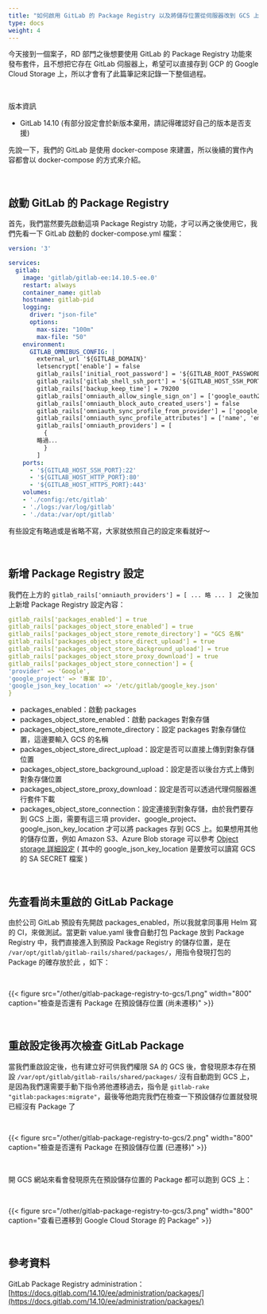 ```yaml
---
title: "如何啟用 GitLab 的 Package Registry 以及將儲存位置從伺服器改到 GCS 上"
type: docs
weight: 4
---
```


今天接到一個案子，RD 部門之後想要使用 GitLab 的 Package Registry 功能來發布套件，且不想把它存在 GitLab 伺服器上，希望可以直接存到 GCP 的 Google Cloud Storage 上，所以才會有了此篇筆記來記錄一下整個過程。

<br>

版本資訊

- GitLab 14.10 (有部分設定會於新版本棄用，請記得確認好自己的版本是否支援)

先說一下，我們的 GitLab 是使用 docker-compose 來建置，所以後續的實作內容都會以 docker-compose 的方式來介紹。

<br>

## 啟動 GitLab 的 Package Registry

首先，我們當然要先啟動這項 Package Registry 功能，才可以再之後使用它，我們先看一下 GitLab 啟動的 docker-compose.yml 檔案：

```yaml
version: '3'

services:
  gitlab:
    image: 'gitlab/gitlab-ee:14.10.5-ee.0'
    restart: always
    container_name: gitlab
    hostname: gitlab-pid
    logging:
      driver: "json-file"
      options:
        max-size: "100m"
        max-file: "50"
    environment:
      GITLAB_OMNIBUS_CONFIG: |
        external_url '${GITLAB_DOMAIN}'
        letsencrypt['enable'] = false
        gitlab_rails['initial_root_password'] = '${GITLAB_ROOT_PASSWORD}'
        gitlab_rails['gitlab_shell_ssh_port'] = '${GITLAB_HOST_SSH_PORT}'
        gitlab_rails['backup_keep_time'] = 79200
        gitlab_rails['omniauth_allow_single_sign_on'] = ['google_oauth2']
        gitlab_rails['omniauth_block_auto_created_users'] = false
        gitlab_rails['omniauth_sync_profile_from_provider'] = ['google_oauth2']
        gitlab_rails['omniauth_sync_profile_attributes'] = ['name', 'email']
        gitlab_rails['omniauth_providers'] = [
          {
		略過．．．
          }
        ]
    ports:
      - '${GITLAB_HOST_SSH_PORT}:22'
      - '${GITLAB_HOST_HTTP_PORT}:80'
      - '${GITLAB_HOST_HTTPS_PORT}:443'
    volumes:
    - './config:/etc/gitlab'
    - './logs:/var/log/gitlab'
    - './data:/var/opt/gitlab'
```

有些設定有略過或是省略不寫，大家就依照自己的設定來看就好～

<br>

## 新增 Package Registry 設定

我們在上方的 `gitlab_rails['omniauth_providers'] = [ ... 略 ... ] ` 之後加上新增 Package Registry 設定內容：

```yaml
gitlab_rails['packages_enabled'] = true
gitlab_rails['packages_object_store_enabled'] = true
gitlab_rails['packages_object_store_remote_directory'] = "GCS 名稱"
gitlab_rails['packages_object_store_direct_upload'] = true
gitlab_rails['packages_object_store_background_upload'] = true
gitlab_rails['packages_object_store_proxy_download'] = true
gitlab_rails['packages_object_store_connection'] = {
'provider' => 'Google',
'google_project' => '專案 ID',
'google_json_key_location' => '/etc/gitlab/google_key.json'
}
```

- packages_enabled：啟動 packages
- packages_object_store_enabled：啟動 packages 對象存儲
- packages_object_store_remote_directory：設定 packages 對象存儲位置，這邊要輸入 GCS 的名稱
- packages_object_store_direct_upload：設定是否可以直接上傳到對象存儲位置
- packages_object_store_background_upload：設定是否以後台方式上傳到對象存儲位置
- packages_object_store_proxy_download：設定是否可以透過代理伺服器進行套件下載
- packages_object_store_connection：設定連接到對象存儲，由於我們要存到 GCS 上面，需要有這三項 provider、google_project、google_json_key_location 才可以將 packages 存到 GCS 上。如果想用其他的儲存位置，例如 Amazon S3、Azure Blob storage 可以參考 [Object storage 詳細設定](https://docs.gitlab.com/ee/administration/object_storage.html) ( 其中的 google_json_key_location 是要放可以讀寫 GCS 的 SA SECRET 檔案 )

<br>

## 先查看尚未重啟的 GitLab Package

由於公司 GitLab 預設有先開啟 packages_enabled，所以我就拿同事用 Helm 寫的 CI，來做測試。當更新 value.yaml 後會自動打包 Package 放到 Package Registry 中，我們直接進入到預設 Package Registry 的儲存位置，是在 `/var/opt/gitlab/gitlab-rails/shared/packages/`，用指令發現打包的 Package 的確存放於此 ，如下：

<br>

{{< figure src="/other/gitlab-package-registry-to-gcs/1.png" width="800" caption="檢查是否還有 Package 在預設儲存位置 (尚未遷移)" >}}

<br>

## 重啟設定後再次檢查 GitLab Package

當我們重啟設定後，也有建立好可供我們權限 SA 的 GCS 後，會發現原本存在預設 `/var/opt/gitlab/gitlab-rails/shared/packages/` 沒有自動跑到 GCS 上，是因為我們還需要手動下指令將他遷移過去，指令是 `gitlab-rake "gitlab:packages:migrate"`，最後等他跑完我們在檢查一下預設儲存位置就發現已經沒有 Package 了

<br>

{{< figure src="/other/gitlab-package-registry-to-gcs/2.png" width="800" caption="檢查是否還有 Package 在預設儲存位置  (已遷移)" >}}

<br>

開 GCS 網站來看會發現原先在預設儲存位置的 Package 都可以跑到 GCS 上：

<br>

{{< figure src="/other/gitlab-package-registry-to-gcs/3.png" width="800" caption="查看已遷移到 Google Cloud Storage 的 Package" >}}

<br>

## 參考資料

GitLab Package Registry administration：[https://docs.gitlab.com/14.10/ee/administration/packages/](https://docs.gitlab.com/14.10/ee/administration/packages/)
